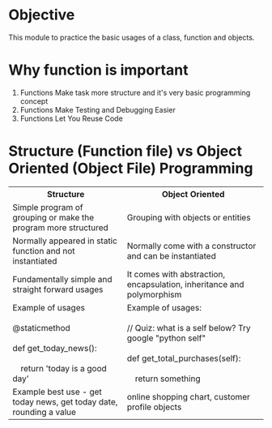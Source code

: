 # Objective
This module to practice the basic usages of a class, function and objects. 

# Why function is important
1. Functions Make task more structure and it's very basic programming concept
2. Functions Make Testing and Debugging Easier
3. Functions Let You Reuse Code

# Structure (Function file) vs Object Oriented (Object File) Programming
<table>
  <tr>
    <th>Structure</th>
    <th>Object Oriented</th>
  </tr>
  <tr>
    <td>Simple program of grouping or make the program more structured</td>
    <td>Grouping with objects or entities </td>
  </tr>
  <tr>
    <td>Normally appeared in static function and not instantiated </td>
    <td>Normally come with a constructor and can be instantiated</td>
  </tr>
  <tr>
    <td>Fundamentally simple and straight forward usages</td>
    <td>It comes with abstraction, encapsulation, inheritance and polymorphism</td>
  </tr>
  <tr>
     <td>
      <span>
        Example of usages <br></br>
        @staticmethod <br></br>
        def get_today_news(): <br></br>
        &emsp;return 'today is a good day'
      </span>
     </td>
     <td>
      <span>
        Example of usages: <br></br>
        // Quiz: what is a self below? Try google "python self" <br></br>
        def get_total_purchases(self): <br></br>
        &emsp;return something
      </span>
     </td>
  </tr>
  <tr>
    <td>Example best use - get today news, get today date, rounding a value</td>
    <td>online shopping chart, customer profile objects</td>
  </tr>
</table>
